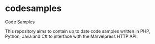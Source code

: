 codesamples
===========

Code Samples

This repository aims to contain up to date code samples written in PHP, Python, Java and C# to interface with the Marvelpress HTTP API.